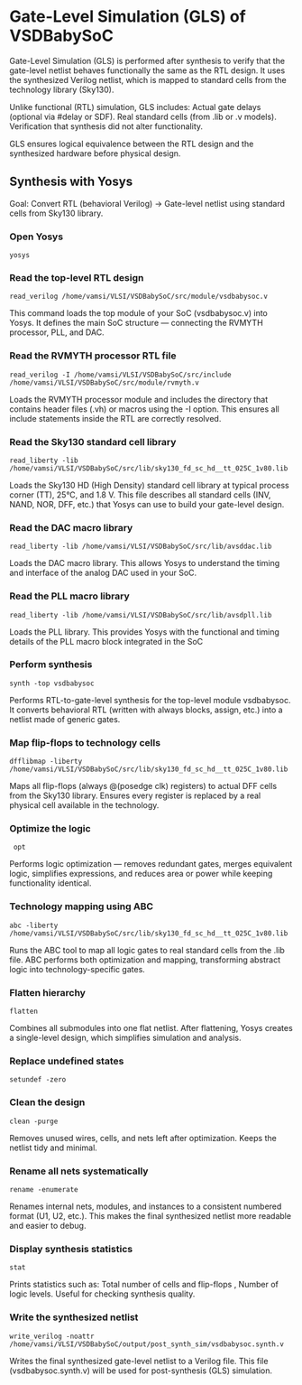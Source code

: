 # Gate-Level Simulation (GLS) of VSDBabySoC

Gate-Level Simulation (GLS) is performed after synthesis to verify that the gate-level netlist behaves functionally the same as the RTL design.
It uses the synthesized Verilog netlist, which is mapped to standard cells from the technology library (Sky130).

Unlike functional (RTL) simulation, GLS includes:
Actual gate delays (optional via #delay or SDF).
Real standard cells (from .lib or .v models).
Verification that synthesis did not alter functionality.

GLS ensures logical equivalence between the RTL design and the synthesized hardware before physical design.

## Synthesis with Yosys

Goal: Convert RTL (behavioral Verilog) → Gate-level netlist using standard cells from Sky130 library.

### Open Yosys

```
yosys
```

### Read the top-level RTL design

```
read_verilog /home/vamsi/VLSI/VSDBabySoC/src/module/vsdbabysoc.v
```

This command loads the top module of your SoC (vsdbabysoc.v) into Yosys.
It defines the main SoC structure — connecting the RVMYTH processor, PLL, and DAC.

### Read the RVMYTH processor RTL file

```
read_verilog -I /home/vamsi/VLSI/VSDBabySoC/src/include /home/vamsi/VLSI/VSDBabySoC/src/module/rvmyth.v
```

Loads the RVMYTH processor module and includes the directory that contains header files (.vh) or macros using the -I option.
This ensures all include statements inside the RTL are correctly resolved.

### Read the Sky130 standard cell library

```
read_liberty -lib /home/vamsi/VLSI/VSDBabySoC/src/lib/sky130_fd_sc_hd__tt_025C_1v80.lib
```

Loads the Sky130 HD (High Density) standard cell library at typical process corner (TT), 25°C, and 1.8 V.
This file describes all standard cells (INV, NAND, NOR, DFF, etc.) that Yosys can use to build your gate-level design.


### Read the DAC macro library

```
read_liberty -lib /home/vamsi/VLSI/VSDBabySoC/src/lib/avsddac.lib
```
Loads the DAC macro library.
This allows Yosys to understand the timing and interface of the analog DAC used in your SoC.

### Read the PLL macro library

```
read_liberty -lib /home/vamsi/VLSI/VSDBabySoC/src/lib/avsdpll.lib
```
Loads the PLL library.
This provides Yosys with the functional and timing details of the PLL macro block integrated in the SoC

### Perform synthesis

```
synth -top vsdbabysoc
```
Performs RTL-to-gate-level synthesis for the top-level module vsdbabysoc.
It converts behavioral RTL (written with always blocks, assign, etc.) into a netlist made of generic gates.

### Map flip-flops to technology cells

```
dfflibmap -liberty /home/vamsi/VLSI/VSDBabySoC/src/lib/sky130_fd_sc_hd__tt_025C_1v80.lib
```
Maps all flip-flops (always @(posedge clk) registers) to actual DFF cells from the Sky130 library.
Ensures every register is replaced by a real physical cell available in the technology.

### Optimize the logic

```
 opt
```
Performs logic optimization — removes redundant gates, merges equivalent logic, simplifies expressions, and reduces area or power while keeping functionality identical.

### Technology mapping using ABC

```
abc -liberty /home/vamsi/VLSI/VSDBabySoC/src/lib/sky130_fd_sc_hd__tt_025C_1v80.lib
```

Runs the ABC tool to map all logic gates to real standard cells from the .lib file.
ABC performs both optimization and mapping, transforming abstract logic into technology-specific gates.

### Flatten hierarchy

```
flatten
```

Combines all submodules into one flat netlist.
After flattening, Yosys creates a single-level design, which simplifies simulation and analysis.

### Replace undefined states

```
setundef -zero
```

### Clean the design

```
clean -purge
```

Removes unused wires, cells, and nets left after optimization.
Keeps the netlist tidy and minimal.


### Rename all nets systematically

```
rename -enumerate
```

Renames internal nets, modules, and instances to a consistent numbered format (U1, U2, etc.).
This makes the final synthesized netlist more readable and easier to debug.

### Display synthesis statistics

```
stat
```

Prints statistics such as:
Total number of cells and flip-flops ,
Number of logic levels. 
Useful for checking synthesis quality.


###  Write the synthesized netlist

```
write_verilog -noattr /home/vamsi/VLSI/VSDBabySoC/output/post_synth_sim/vsdbabysoc.synth.v
```

Writes the final synthesized gate-level netlist to a Verilog file.
This file (vsdbabysoc.synth.v) will be used for post-synthesis (GLS) simulation.
